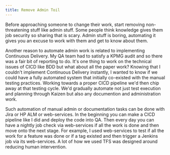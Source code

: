 ```yaml
---
title: Remove Admin Toil
---
```


Before approaching someone to change their work, start removing non-threatening stuff like admin stuff. Some people think knowledge gives them job security so sharing that is scary. Admin stuff is boring, automating it gives you an excuse to work with them and get to know about them. 

Another reason to automate admin work is related to implementing Continuous Delivery. My QA team had to satisfy a KPMG audit and so there was a fair bit of reporting to do. It's one thing to work on the technical issues of CICD like BDD but what about all the paper work? Knowing that I couldn't implement Continuous Delivery instantly, I wanted to know if we could have a fully automated system that initially co-existed with the manual testing practices. Working towards a proper CICD pipeline we'd then chip away at that testing cycle. We'd gradually automate not just test execution and planning through Kaizen but also any documention and administration work.

Such automation of manual admin or documentation tasks can be done with Jira or HP ALM or web-services. In the beginning you can make a CICD pipeline like I did and deploy the code into QA. Then every day you can have a nightly job check via web-services if all the work is done and then move onto the next stage. For example, I used web-services to test if all the work for a feature was done or if a tag existed and then trigger a Jenkins job via its web-services. A lot of how we used TFS was designed around reducing human intervention. 